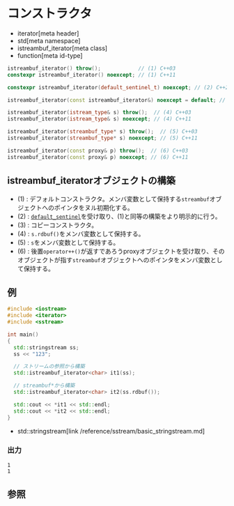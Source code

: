 # コンストラクタ
* iterator[meta header]
* std[meta namespace]
* istreambuf_iterator[meta class]
* function[meta id-type]

```cpp
istreambuf_iterator() throw();            // (1) C++03
constexpr istreambuf_iterator() noexcept; // (1) C++11

constexpr istreambuf_iterator(default_sentinel_t) noexcept; // (2) C++20

istreambuf_iterator(const istreambuf_iterator&) noexcept = default; // (3) C++11

istreambuf_iterator(istream_type& s) throw();  // (4) C++03
istreambuf_iterator(istream_type& s) noexcept; // (4) C++11

istreambuf_iterator(streambuf_type* s) throw();  // (5) C++03
istreambuf_iterator(streambuf_type* s) noexcept; // (5) C++11

istreambuf_iterator(const proxy& p) throw();  // (6) C++03
istreambuf_iterator(const proxy& p) noexcept; // (6) C++11
```

## istreambuf_iteratorオブジェクトの構築
- (1) : デフォルトコンストラクタ。メンバ変数として保持する`streambuf`オブジェクトへのポインタをヌル初期化する。
- (2) : [`default_sentinel`](/reference/iterator/default_sentinel_t.md)を受け取り、(1)と同等の構築をより明示的に行う。
- (3) : コピーコンストラクタ。
- (4) : `s.rdbuf()`をメンバ変数として保持する。
- (5) : `s`をメンバ変数として保持する。
- (6) : 後置`operator++()`が返すであろうproxyオブジェクトを受け取り、そのオブジェクトが指す`streambuf`オブジェクトへのポインタをメンバ変数として保持する。


## 例
```cpp example
#include <iostream>
#include <iterator>
#include <sstream>

int main()
{
  std::stringstream ss;
  ss << "123";

  // ストリームの参照から構築
  std::istreambuf_iterator<char> it1(ss);

  // streambuf*から構築
  std::istreambuf_iterator<char> it2(ss.rdbuf());

  std::cout << *it1 << std::endl;
  std::cout << *it2 << std::endl;
}
```
* std::stringstream[link /reference/sstream/basic_stringstream.md]

### 出力
```
1
1
```

## 参照


